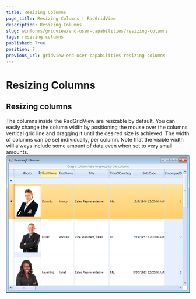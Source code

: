 ```yaml
---
title: Resizing Columns
page_title: Resizing Columns | RadGridView
description: Resizing Columns
slug: winforms/gridview/end-user-capabilities/resizing-columns
tags: resizing,columns
published: True
position: 7
previous_url: gridview-end-user-capabilities-resizing-columns
---
```


# Resizing Columns



## Resizing columns

The columns inside the RadGridView are resizable by default. You can easily change the column width by positioning the mouse over the columns vertical grid line and dragging it until the desired size is achieved. The width of columns can be set individually, per column. Note that the visible width will always include some amount of data even when set to very small amounts.<br>![gridview-end-user-capabilities-resizing-columns 001](images/gridview-end-user-capabilities-resizing-columns001.png)

